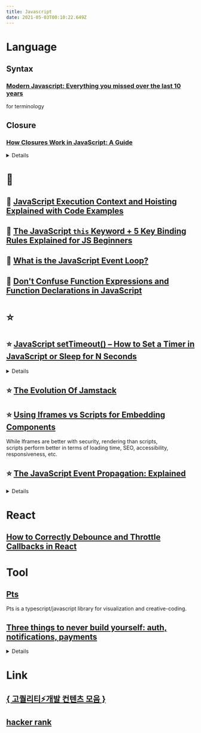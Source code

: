 ```yaml
---
title: Javascript
date: 2021-05-03T00:10:22.649Z
---
```

# Language

## Syntax

### [Modern Javascript: Everything you missed over the last 10 years](https://turriate.com/articles/modern-javascript-everything-you-missed-over-10-years)

for terminology

## Closure

### [How Closures Work in JavaScript: A Guide](https://javascript.plainenglish.io/closures-in-javascript-37182198dc20)

<details>

A **closure** is a combination of a function bundled together (enclosed) with references to its surrounding state (the **lexical environment**).

In other words, a closure gives you **access to an outer function’s scope from an inner function**. In JavaScript, closures are created every time a function is created, at function creation time.

#### Disadvantages of Closures
- Closures prevent variables inside functions from being released by memory i.e. as long as the closure is active, the memory can’t be garbage collected. These variables will occupy memory and consume a lot of memory, which may lead to **memory leakage.** The solution to this problem is to delete all unnecessary local variables in time when these variables are not used i.e., set closure to null.

- Creating a function inside a function leads to duplicity in memory and causes the **slowing down of the application**. The solution to this problem is to use closures only when you need privacy. Otherwise, use module patterns to create new objects with shared methods.

</details>

# 🌟

## 🌟 [JavaScript Execution Context and Hoisting Explained with Code Examples](https://www.freecodecamp.org/news/javascript-execution-context-and-hoisting/)

## 🌟 [The JavaScript `this` Keyword + 5 Key Binding Rules Explained for JS Beginners](https://www.freecodecamp.org/news/javascript-this-keyword-binding-rules/)

## 🌟 [What is the JavaScript Event Loop?](https://javascript.plainenglish.io/what-the-heck-is-event-loop-78ac3c6bde90)

## 🌟 [Don't Confuse Function Expressions and Function Declarations in JavaScript](https://dmitripavlutin.com/javascript-function-expressions-and-declarations/)

# ⭐

## ⭐ [JavaScript setTimeout() – How to Set a Timer in JavaScript or Sleep for N Seconds](https://www.freecodecamp.org/news/javascript-settimeout-how-to-set-a-timer-in-javascript-or-sleep-for-n-seconds/)

<details>

setTimeout() method syntax

```javascript
setTimeout(function, milliseconds, parameter1, parameter2, ...);
```

setTimeout() with additional parameters for the function

```javascript
function greeting(name, role) {
  console.log(`Hello, my name is ${name}`);
  console.log(`I'm a ${role}`);
}

setTimeout(greeting, 3000, "Nathan", "Software developer");
```

Now you may be thinking, "why not just pass the parameters directly to the function?"

This is because if you pass the parameters directly like this:

```javascript
setTimeout(greeting("Nathan", "Software developer"), 3000);
```

Then JavaScript will immediately execute the function without waiting, because you're passing a function call and not a function reference as the first parameter.

</details>


## ⭐ [The Evolution Of Jamstack](https://www.smashingmagazine.com/2021/05/evolution-jamstack/)

## ⭐ [Using Iframes vs Scripts for Embedding Components](https://blog.bitsrc.io/using-iframes-vs-scripts-for-embedding-components-e30eb569cb46)

While Iframes are better with security, rendering than scripts,\
scripts perform better in terms of loading time, SEO, accessibility, responsiveness, etc.

## ⭐️ [The JavaScript Event Propagation: Explained](https://javascript.plainenglish.io/event-propagation-in-javascript-4478852695cf)

<details>

### Event Delegation

- Event delegation is the technique of handling events on our web page in a better way. Event delegation is **based upon event bubbling.** So just because **event bubbling exists, event delegation also exists.**
- On our web page we have a number of events, and as an application grows events also keep on increasing. At some point in time, we have a lot of event handlers just hanging around on our web page, which is a critical performance bottleneck. So that is why we use event delegation.
- Suppose in e-commerce sites we have a lot of categories, like laptops, shoes, fashion, etc. So whenever we click on a laptop it takes to laptops and so on. Generally, we attach event listeners to each category. And that is not a good way to do it, we can have infinite categories.
- A better way to handle this is, instead of attaching event handlers to each and every child element or HTML element individually, we should rather attach event handlers to the parent of these elements.
- **Single event handler to parent.** Then on click of the child element, events will bubble out to their parents. The parent is listening to all the events happening in the child elements.

### Accessing Propagation Information

- **e.target** references the event target.
- **e.currentTarget** is the node on which the running listener was registered on. This is the same value of the listener invocation context, i.e, the value referenced by the `this` keyword.
- We can even find out the current phase with **e.eventPhase**. It is an integer that refers to one of the three `Event` constructor constants `CAPTURING_PHASE`, `BUBBLING_PHASE` and `AT_TARGET`.

### Stopping Immediate Propagation

### Event Cancellation

Some events are associated with a **default action that the browser executes at the end of the propagation**. For instance, the click on a link element or the click on a form submit button causes the browser to navigate to a new page, or submit the form respectively.

It is possible to avoid the execution of such default actions with the event cancellation, by calling yet another method of the event object, **e.preventDefault**, in a listener. But this method does not stop the event from bubbling up the DOM.

However, there is one more way to **return false**. It prevents the browser's default behavior, prevents the event from bubbling up the DOM, and immediately returns from any callback.

```
return false = e.preventDefault + stopPropagation + (stops callback execution)
```

</details>

# React

## [How to Correctly Debounce and Throttle Callbacks in React](https://dmitripavlutin.com/react-throttle-debounce/)


# Tool

## [Pts](https://github.com/williamngan/pts)

Pts is a typescript/javascript library for visualization and creative-coding.



## [Three things to never build yourself: auth, notifications, payments](https://news.ycombinator.com/item?id=27144930)

<details>

rgbrenner 4 hours ago [–]

Never outsource Auth. Maintain control over user accounts. That's the life blood of your business. If you have to ask everyone to reset their password because your auth provider increases their pricing or goes out of business, the churn will likely kill your company.
I would say the same for Stripe, but at least they'll help you migrate off their platform. Auth providers cant help you because the passwords are hashed... You need the same algo or you cant authenticate using the data they have.

And the only way off without a mass password reset is a silent migration in the background: migrate the user when they login.. but we all know that will take months and you will never get 100% to login during the migration period.

Pick an auth provider and you better believe in their business as much as your own. You will incur damage when you leave.

reply


mooreds 4 hours ago [–]

You can also choose to self host. Keycloak and FusionAuth (disclosure, I am an employee) let you self host. You then have the user database in your systems.

> And the only way off without a mass password reset is a silent migration in the background: migrate the user when they login.. but we all know that will take months and you will never get 100% to login during the migration period.

Actually, not true. I can't speak for every auth provider, but FusionAuth and Auth0 both let you have the password hashes. If you know the algo (ask your provider!), you can load the hashes (and other ancillary password data like the salt) and your users will never be the wiser.

Here's a guide I wrote about how to migrate off of Auth0: https://fusionauth.io/docs/v1/tech/guides/auth0-migration/ The end goal of the guide is to move to FusionAuth, but the steps to get your password hashes out of Auth0 (the 'Exporting Users' section) will work no matter where you migrate to.

reply


sixhobbits 2 hours ago [–]

+1.
I maintained and extended a self rolled auth system built on top of django and it was a constant headache. We lost weeks of engineering productivity fighting with keeping the various libraries up to date and running into the usual "forgot password" edgecases.

I spent a few days with FusionAuth for a demo project and once I grokked it I really wished we had used it or something similar instead. Amazing abstraction layer to have at your disposal.

</details>



# Link

## [{ 고퀄리티⚡개발 컨텐츠 모음 }](https://github.com/Integerous/goQuality-dev-contents)

## [hacker rank](https://www.hackerrank.com/)